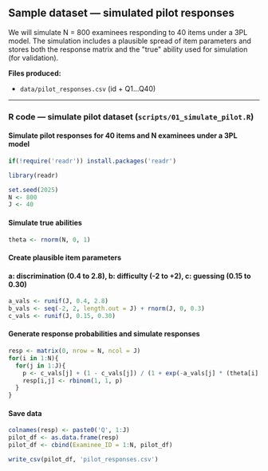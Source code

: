 ## Sample dataset — simulated pilot responses

We will simulate N = 800 examinees responding to 40 items under a 3PL model. The simulation includes a plausible spread of item parameters and stores both the response matrix and the "true" ability used for simulation (for validation).

**Files produced:**

* `data/pilot_responses.csv` (id + Q1...Q40)



---

### R code — simulate pilot dataset (`scripts/01_simulate_pilot.R`)

#### Simulate pilot responses for 40 items and N examinees under a 3PL model
```r
if(!require('readr')) install.packages('readr')

library(readr)

set.seed(2025)
N <- 800
J <- 40
```
#### Simulate true abilities
```r
theta <- rnorm(N, 0, 1)
```
#### Create plausible item parameters
#### a: discrimination (0.4 to 2.8), b: difficulty (-2 to +2), c: guessing (0.15 to 0.30)
```r
a_vals <- runif(J, 0.4, 2.8)
b_vals <- seq(-2, 2, length.out = J) + rnorm(J, 0, 0.3)
c_vals <- runif(J, 0.15, 0.30)
```
#### Generate response probabilities and simulate responses
```r
resp <- matrix(0, nrow = N, ncol = J)
for(i in 1:N){
  for(j in 1:J){
    p <- c_vals[j] + (1 - c_vals[j]) / (1 + exp(-a_vals[j] * (theta[i] - b_vals[j])))
    resp[i,j] <- rbinom(1, 1, p)
  }
}
```
#### Save data
```r
colnames(resp) <- paste0('Q', 1:J)
pilot_df <- as.data.frame(resp)
pilot_df <- cbind(Examinee_ID = 1:N, pilot_df)

write_csv(pilot_df, 'pilot_responses.csv')
```

